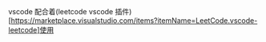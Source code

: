 vscode 配合着(leetcode vscode 插件)[https://marketplace.visualstudio.com/items?itemName=LeetCode.vscode-leetcode]使用